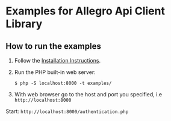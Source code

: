 # Examples for Allegro Api Client Library

## How to run the examples

1. Follow the [Installation Instructions](../README.md#installation).
2. Run the PHP built-in web server:

    ```
    $ php -S localhost:8000 -t examples/
    ```

3. With web browser go to the host and port you specified, i.e `http://localhost:8000`

Start:  `http://localhost:8000/authentication.php`